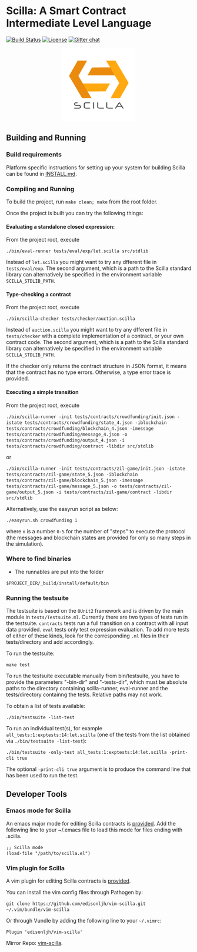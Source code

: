 # Scilla: A Smart Contract Intermediate Level Language

[![Build Status](https://travis-ci.com/Zilliqa/scilla.svg?token=7qzjATfZuxTQvRjMHPVQ&branch=master)](https://travis-ci.com/Zilliqa/scilla)
[![License](https://img.shields.io/cran/l/devtools.svg)](https://github.com/Zilliqa/scilla/blob/master/LICENSE)
[![Gitter chat](http://img.shields.io/badge/chat-on%20gitter-077a8f.svg)](https://gitter.im/Zilliqa/SmartContract)

<p align="center">
  <a href="https://scilla-lang.org/"><img src="https://github.com/Zilliqa/scilla/blob/master/imgs/scilla-logo-color.jpg" width="200" height="200"></a>
</p>

## Building and Running

### Build requirements

Platform specific instructions for setting up your system for building Scilla can be
found in [INSTALL.md](./INSTALL.md).

### Compiling and Running

To build the project, run `make clean; make` from the root folder.

Once the project is built you can try the following things:

#### Evaluating a standalone closed expression:

From the project root, execute

```
./bin/eval-runner tests/eval/exp/let.scilla src/stdlib
```

Instead of `let.scilla` you might want to try any dfferent file in `tests/eval/exp`. The second argument, which is a path
to the Scilla standard library can alternatively be specified in the
environment variable `SCILLA_STDLIB_PATH`.

#### Type-checking a contract

From the project root, execute

```
./bin/scilla-checker tests/checker/auction.scilla
```

Instead of `auction.scilla` you might want to try any dfferent file in
`tests/checker` with a complete implementation of a contract, or your
own contract code. The second argument, which is a path to the Scilla
standard library can alternatively be specified in the environment
variable `SCILLA_STDLIB_PATH`.

If the checker only returns the contract structure in JSON format, it
means that the contract has no type errors. Otherwise, a type error
trace is provided.

#### Executing a simple transition

From the project root, execute

```
./bin/scilla-runner -init tests/contracts/crowdfunding/init.json -istate tests/contracts/crowdfunding/state_4.json -iblockchain tests/contracts/crowdfunding/blockchain_4.json -imessage tests/contracts/crowdfunding/message_4.json -o tests/contracts/crowdfunding/output_4.json -i tests/contracts/crowdfunding/contract -libdir src/stdlib
```
  or
```
./bin/scilla-runner -init tests/contracts/zil-game/init.json -istate tests/contracts/zil-game/state_5.json -iblockchain tests/contracts/zil-game/blockchain_5.json -imessage tests/contracts/zil-game/message_5.json -o tests/contracts/zil-game/output_5.json -i tests/contracts/zil-game/contract -libdir src/stdlib
```

Alternatively, use the easyrun script as below:

```
./easyrun.sh crowdfunding 1
```

where `n` is a number `0-5` for the number of "steps" to execute the
protocol (the messages and blockchain states are provided for only so
many steps in the simulation).

### Where to find binaries

* The runnables are put into the folder

```
$PROJECT_DIR/_build/install/default/bin
```

### Running the testsuite

The testsuite is based on the `OUnit2` framework and is driven by the
main module in `tests/Testsuite.ml`. Currently there are two types of
tests run in the testsuite. `contracts` tests run a full transition on
a contract with all input data provided. `eval` tests only test
expression evaluation. To add more tests of either of these kinds,
look for the corresponding `.ml` files in their tests/directory and add
accordingly.

To run the testsuite:

```
make test
```

To run the testsuite executable manually from bin/testsuite, you have to provide
the parameters "-bin-dir" and "-tests-dir", which must be absolute paths to
the directory containing scilla-runner, eval-runner and the tests/directory
containng the tests. Relative paths may  not work.

To obtain a list of tests available:

```
./bin/testsuite -list-test
```

To run an individual test(s), for example
`all_tests:1:exptests:14:let.scilla`
(one of the tests from the list obtained via `./bin/testsuite -list-test`):

```
./bin/testsuite -only-test all_tests:1:exptests:14:let.scilla -print-cli true 
```

The optional `-print-cli true` argument is to produce the command line
that has been used to run the test.

## Developer Tools
### Emacs mode for Scilla

An emacs major mode for editing Scilla contracts is [provided](./misc/emacs-mode/scilla.el).
Add the following line to your ~/.emacs file to load this mode for files ending with .scilla.

```
;; Scilla mode
(load-file "/path/to/scilla.el")
```
### Vim plugin for Scilla

A vim plugin for editing Scilla contracts is [provided](./misc/vim-plugin).

You can install the vim config files through Pathogen by:
```
git clone https://github.com/edisonljh/vim-scilla.git ~/.vim/bundle/vim-scilla
```

Or through Vundle by adding the following line to your `~/.vimrc`:
```
Plugin 'edisonljh/vim-scilla'
```

Mirror Repo: [vim-scilla](https://github.com/edisonljh/vim-scilla).

